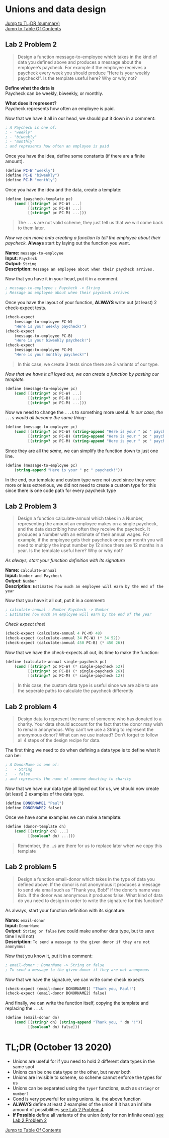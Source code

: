 # Unions and data design
[Jump to TL;DR (summary)](#tldr-october-13-2020)\
[Jump to Table Of Contents](#file-ecs-notes-md)

## Lab 2 Problem 2
> Design a function message-to-employee which takes in the kind of data you defined above and
produces a message about the employee’s paycheck. For example if the employee receives a paycheck
every week you should produce “Here is your weekly paycheck!”. Is the template useful here? Why or
why not?

**Define what the data is**\
    Paycheck can be weekly, biweekly, or monthly.
    
**What does it represent?**\
    Paycheck represents how often an employee is paid.

Now that we have it all in our head, we should put it down in a comment:
```scheme
; A Paycheck is one of:
; - "weekly"
; - "biweekly"
; - "monthly"
; and represents how often an employee is paid
```
    
Once you have the idea, define some constants (if there are a finite amount).
 ```scheme
 (define PC-W "weekly")
 (define PC-B "biweekly")
 (define PC-M "monthly")
```

Once you have the idea and the data, create a template:
```scheme
(define (paycheck-template pc)
    (cond [(string=? pc PC-W) ...]
          [(string=? pc PC-B) ...]
          [(string=? pc PC-M) ...]))
```
> The `...`s are not valid scheme, they just tell us that we will come back to them later.

*Now we can move onto creating a function to tell the employee about their paycheck.*
**Always** start by laying out the function you want.

**Name:** `message-to-employee`\
**Input:** `Paycheck`\
**Output:** `String`\
**Description:** `Message an employee about when their paycheck arrives.`

Now that you have it in your head, put it in a comment.
```scheme
; message-to-employee : Paycheck -> String
; Message an employee about when their paycheck arrives
```

Once you have the layout of your function, **ALWAYS** write out (at least) 2 check-expect tests.
```scheme
(check-expect
    (message-to-employee PC-W)
    "Here is your weekly paycheck!")
(check-expect
    (message-to-employee PC-B)
    "Here is your biweekly paycheck!")
(check-expect
    (message-to-employee PC-M)
    "Here is your monthly paycheck!")
```
> In this case, we create 3 tests since there are 3 variants of our type.

*Now that we have it all layed out, we can create a function by pasting our template.*
```scheme
(define (message-to-employee pc)
    (cond [(string=? pc PC-W) ...]
          [(string=? pc PC-B) ...]
          [(string=? pc PC-M) ...]))
```

Now we need to change the `...`s to something more useful.
*In our case, the `...`s would all become the same thing:*
```scheme
(define (message-to-employee pc)
    (cond [(string=? pc PC-W) (string-append "Here is your " pc " paycheck!")]
          [(string=? pc PC-B) (string-append "Here is your " pc " paycheck!")]
          [(string=? pc PC-M) (string-append "Here is your " pc " paycheck!")]))
```

Since they are all the *same*, we can simplify the function down to just one line.
```scheme
(define (message-to-employee pc)
    (string-append "Here is your " pc " paycheck!"))
```

In the end, our template and custom type were not used since they were more or less extrenious,
we did not need to create a custom type for this since there is one code path for every paycheck type

## Lab 2 Problem 3
> Design a function calculate-annual which takes in a Number, representing the amount an employee makes
on a single paycheck, and the data describing how often they receive the paycheck. It produces a Number
with an estimate of their annual wages. For example, if the employee gets their paycheck once per month
you will need to multiply the input number by 12 since there are 12 months in a year. Is the template useful
here? Why or why not?

*As always, start your function definition with its signature*

**Name:** `calculate-annual`\
**Input:** `Number and Paycheck`\
**Output:** `Number`\
**Description:** `Estimates how much an employee will earn by the end of the year`

Now that you have it all out, put it in a comment:
```scheme
; calculate-annual : Number Paycheck -> Number
; Estimates how much an employee will earn by the end of the year
```

*Check expect time!*
```scheme
(check-expect (calculate-annual 4 PC-M) 48)
(check-expect (calculate-annual 34 PC-W) (* 34 52))
(check-expect (calculate-annual 450 PC-B) (* 450 26))
```

Now that we have the check-expects all out, its time to make the function:
```scheme
(define (calculate-annual single-paycheck pc)
    (cond [(string=? pc PC-W) (* single-paycheck 52)]
          [(string=? pc PC-B) (* single-paycheck 26)]
          [(string=? pc PC-M) (* single-paycheck 12)]
```
> In this case, the custom data type is useful since we are able to use the seperate paths to calculate the paycheck differently

## Lab 2 problem 4
> Design data to represent the name of someone who has donated to a charity. Your data should account for the fact that the 
donor may wish to remain anonymous. Why can’t we use a String to represent the anonymous donor? What can we use instead? Don’t 
forget to follow all 4 steps of the design recipe for data.

The first thing we need to do when defining a data type is to define what it can be:
```scheme
; A DonorName is one of:
;   - String
;   - false
; and represents the name of someone donating to charity
```

Now that we have our data type all layed out for us, we should now create (at least) 2 examples of the data type.
```scheme
(define DONORNAME1 "Paul")
(define DONORNAME2 false)
```

Once we have some examples we can make a template:
```scheme
(define (donor-template dn)
    (cond [(string? dn) ...]
          [(boolean? dn) ...]))
```
> Remember, the ...s are there for us to replace later when we copy this template

## Lab 2 problem 5
> Design a function email-donor which takes in the type of data you defined above. If the donor is not anonymous it produces a 
message to send via email such as “Thank you, Bob!” if the donor’s name was Bob. If the donor was anonymous it produces false. 
What kind of data do you need to design in order to write the signature for this function?

As always, start your function definition with its signature:

**Name:** `email-donor`\
**Input:** `DonorName`\
**Output:** `String or false` (we could make another data type, but to save time I will not)\
**Description:** `To send a message to the given donor if they are not anonymous`

Now that you know it, put it in a comment:
```scheme
; email-donor : DonorName -> String or false
; To send a message to the given donor if they are not anonymous
```

Now that we have the signature, we can write some check expects
```scheme
(check-expect (email-donor DONORNAME1) "Thank you, Paul!")
(check-expect (email-donor DONORNAME2) false)
```

And finally, we can write the function itself, copying the template and replacing the `...`s
```scheme
(define (email-donor dn)
    (cond [(string? dn) (string-append "Thank you, " dn "!")]
          [(boolean? dn) false]))
```

# TL;DR (October 13 2020)
- Unions are useful for if you need to hold 2 different data types in the same spot
- Unions can be one data type or the other, but never both
- Unions are invisible to scheme, so scheme cannot enforce the types for us
- Unions can be separated using the `type?` functions, such as `string?` or `number?`
- Cond is very powerful for using unions. ie. the above function
- **ALWAYS** define at least 2 examples of the union if it has an infinite amount of possibilities [see Lab 2 Problem 4](#lab-2-problem-4)
- **If Possible** define all variants of the union (only for non infinite ones) [see Lab 2 Problem 2](#Lab-2-Problem-2)

[Jump to Table Of Contents](#file-ecs-notes-md)